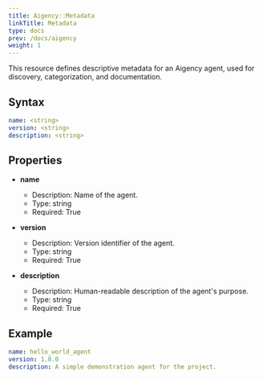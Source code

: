 ```yaml
---
title: Aigency::Metadata
linkTitle: Metadata
type: docs
prev: /docs/aigency
weight: 1
---
```


This resource defines descriptive metadata for an Aigency agent, used for discovery, categorization, and documentation.

## Syntax
```yaml
name: <string>
version: <string>
description: <string>
```

## Properties
- **name**
  - Description: Name of the agent.
  - Type: string
  - Required: True

- **version**
  - Description: Version identifier of the agent.
  - Type: string
  - Required: True

- **description**
  - Description: Human-readable description of the agent's purpose.
  - Type: string
  - Required: True

## Example
```yaml
name: hello_world_agent
version: 1.0.0
description: A simple demonstration agent for the project.
```
